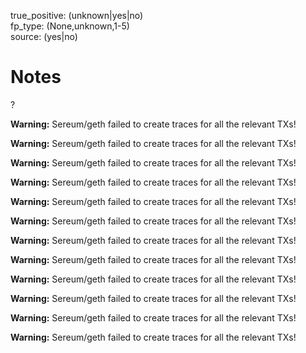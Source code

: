 true_positive: (unknown|yes|no)  
fp_type: (None,unknown,1-5)  
source: (yes|no)

# Notes

?



**Warning:** Sereum/geth failed to create traces for all the relevant TXs!


**Warning:** Sereum/geth failed to create traces for all the relevant TXs!


**Warning:** Sereum/geth failed to create traces for all the relevant TXs!


**Warning:** Sereum/geth failed to create traces for all the relevant TXs!


**Warning:** Sereum/geth failed to create traces for all the relevant TXs!


**Warning:** Sereum/geth failed to create traces for all the relevant TXs!


**Warning:** Sereum/geth failed to create traces for all the relevant TXs!


**Warning:** Sereum/geth failed to create traces for all the relevant TXs!


**Warning:** Sereum/geth failed to create traces for all the relevant TXs!


**Warning:** Sereum/geth failed to create traces for all the relevant TXs!


**Warning:** Sereum/geth failed to create traces for all the relevant TXs!


**Warning:** Sereum/geth failed to create traces for all the relevant TXs!
